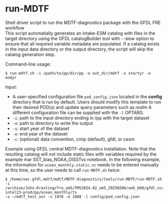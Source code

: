 # run-MDTF
Shell driver script to run the MDTF-diagnostics package with the GFDL FRE workflow <br />
This script automatially generates an intake-ESM catalog with files in the target directory
using the GFDL catalogBuilder tool with --slow option to ensure that all required variable
metadata are populated. If a catalog exists in the input data directory or the output directory,
 the script will skip the catalog generation step.

Command-line usage:

```
$ run-mdtf.sh -i /path/to/pp/dir/pp -o out_dir/mdtf -s startyr -e endyr
```

Input: 
- A user-specified configuration file `pod_config.json` located in the **config** directory that is run
   by default. Users should modify this template to run their desired POD(s) and update query parameters such as *realm*
   A different configuration file can be supplied with the `-l` OPTARG.
- `-i`: path to the input directory ending in /pp with the target dataset
- `-o`: path to directory to write the output
- `-s`: start year of the dataset
- `-e`: end year of the dataset
- `-c`: (optional) data convention, cmip (default), gfdl, or cesm

Example using GFDL central MDTF-diagnostics installation. Note that the resulting catalog will not include static files with
variables required by the example mar SST_bias_NOAA_OISSTvs notebook. In the following example, the information for `ocean_monthly.static.nc`
needs to be entered manually at this time, so the user needs to call `run-MDTF.sh` twice:

```
$ /home/oar.gfdl.mdtf/mdtf/MDTF-diagnostics/tools/run-MDTF/run-MDTF.sh
-i /archive/John.Krasting/fre_om5/FMS2024.02_om5_20250206/om5_b08/gfdl.ncrc5-intel23-prod/pp/ocean_monthly/ts
-o ~/mdtf_test_out -s 1978 -e 1988 -l config/pod_config.json
```
